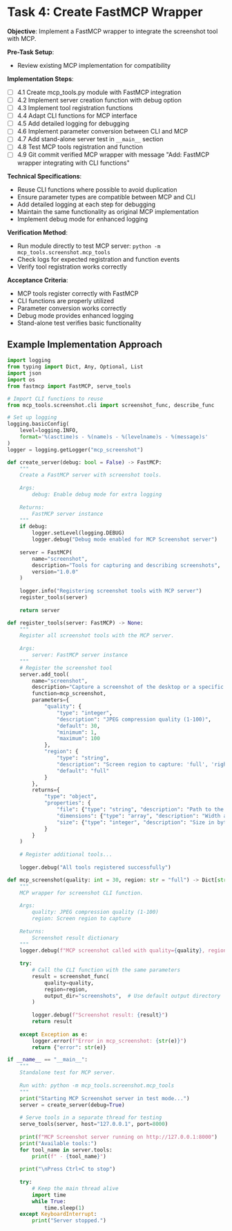 # Task 4: Create FastMCP Wrapper

**Objective**: Implement a FastMCP wrapper to integrate the screenshot tool with MCP.

**Pre-Task Setup**:
- Review existing MCP implementation for compatibility

**Implementation Steps**:
- [ ] 4.1 Create mcp_tools.py module with FastMCP integration
- [ ] 4.2 Implement server creation function with debug option
- [ ] 4.3 Implement tool registration functions
- [ ] 4.4 Adapt CLI functions for MCP interface
- [ ] 4.5 Add detailed logging for debugging
- [ ] 4.6 Implement parameter conversion between CLI and MCP
- [ ] 4.7 Add stand-alone server test in `__main__` section
- [ ] 4.8 Test MCP tools registration and function
- [ ] 4.9 Git commit verified MCP wrapper with message "Add: FastMCP wrapper integrating with CLI functions"

**Technical Specifications**:
- Reuse CLI functions where possible to avoid duplication
- Ensure parameter types are compatible between MCP and CLI
- Add detailed logging at each step for debugging
- Maintain the same functionality as original MCP implementation
- Implement debug mode for enhanced logging

**Verification Method**:
- Run module directly to test MCP server: `python -m mcp_tools.screenshot.mcp_tools`
- Check logs for expected registration and function events
- Verify tool registration works correctly

**Acceptance Criteria**:
- MCP tools register correctly with FastMCP
- CLI functions are properly utilized
- Parameter conversion works correctly
- Debug mode provides enhanced logging
- Stand-alone test verifies basic functionality

## Example Implementation Approach

```python
import logging
from typing import Dict, Any, Optional, List
import json
import os
from fastmcp import FastMCP, serve_tools

# Import CLI functions to reuse
from mcp_tools.screenshot.cli import screenshot_func, describe_func

# Set up logging
logging.basicConfig(
    level=logging.INFO,
    format='%(asctime)s - %(name)s - %(levelname)s - %(message)s'
)
logger = logging.getLogger("mcp_screenshot")

def create_server(debug: bool = False) -> FastMCP:
    """
    Create a FastMCP server with screenshot tools.
    
    Args:
        debug: Enable debug mode for extra logging
        
    Returns:
        FastMCP server instance
    """
    if debug:
        logger.setLevel(logging.DEBUG)
        logger.debug("Debug mode enabled for MCP Screenshot server")
    
    server = FastMCP(
        name="screenshot",
        description="Tools for capturing and describing screenshots",
        version="1.0.0"
    )
    
    logger.info("Registering screenshot tools with MCP server")
    register_tools(server)
    
    return server

def register_tools(server: FastMCP) -> None:
    """
    Register all screenshot tools with the MCP server.
    
    Args:
        server: FastMCP server instance
    """
    # Register the screenshot tool
    server.add_tool(
        name="screenshot",
        description="Capture a screenshot of the desktop or a specific region",
        function=mcp_screenshot,
        parameters={
            "quality": {
                "type": "integer",
                "description": "JPEG compression quality (1-100)",
                "default": 30,
                "minimum": 1,
                "maximum": 100
            },
            "region": {
                "type": "string",
                "description": "Screen region to capture: 'full', 'right_half', or coordinates (format: 'x,y,width,height')",
                "default": "full"
            }
        },
        returns={
            "type": "object",
            "properties": {
                "file": {"type": "string", "description": "Path to the saved screenshot file"},
                "dimensions": {"type": "array", "description": "Width and height of the image"},
                "size": {"type": "integer", "description": "Size in bytes of the saved file"}
            }
        }
    )
    
    # Register additional tools...
    
    logger.debug("All tools registered successfully")

def mcp_screenshot(quality: int = 30, region: str = "full") -> Dict[str, Any]:
    """
    MCP wrapper for screenshot CLI function.
    
    Args:
        quality: JPEG compression quality (1-100)
        region: Screen region to capture
        
    Returns:
        Screenshot result dictionary
    """
    logger.debug(f"MCP screenshot called with quality={quality}, region={region}")
    
    try:
        # Call the CLI function with the same parameters
        result = screenshot_func(
            quality=quality,
            region=region,
            output_dir="screenshots",  # Use default output directory
        )
        
        logger.debug(f"Screenshot result: {result}")
        return result
    
    except Exception as e:
        logger.error(f"Error in mcp_screenshot: {str(e)}")
        return {"error": str(e)}

if __name__ == "__main__":
    """
    Standalone test for MCP server.
    
    Run with: python -m mcp_tools.screenshot.mcp_tools
    """
    print("Starting MCP Screenshot server in test mode...")
    server = create_server(debug=True)
    
    # Serve tools in a separate thread for testing
    serve_tools(server, host="127.0.0.1", port=8000)
    
    print(f"MCP Screenshot server running on http://127.0.0.1:8000")
    print("Available tools:")
    for tool_name in server.tools:
        print(f" - {tool_name}")
    
    print("\nPress Ctrl+C to stop")
    
    try:
        # Keep the main thread alive
        import time
        while True:
            time.sleep(1)
    except KeyboardInterrupt:
        print("Server stopped.")
```
